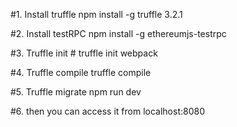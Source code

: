 #1. Install truffle 
    npm install -g truffle 3.2.1
    
#2. Install testRPC 
    npm install -g ethereumjs-testrpc
    
#3. Truffle init #
    truffle init webpack
    
#4. Truffle compile
    truffle compile
    
#5. Truffle migrate
    npm run dev
    
#6. then you can access it from localhost:8080
